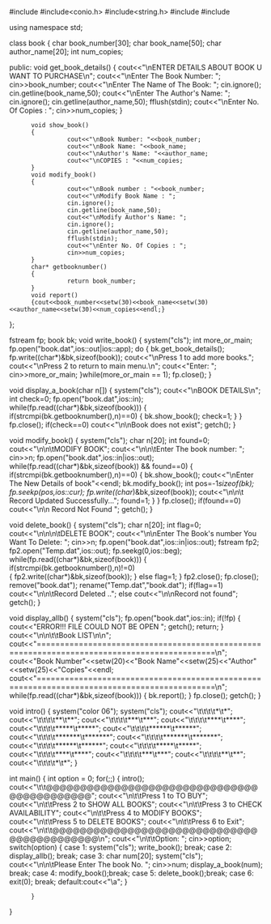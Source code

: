 #include<fstream>
#include<conio.h>
#include<string.h>
#include<iomanip>
#include<iostream>
 
using namespace std;
 
class book
{
          char book_number[30];
          char book_name[50];
          char author_name[20];
          int num_copies;
 
  public:
          void get_book_details()
          {
          			cout<<"\nENTER DETAILS ABOUT BOOK U WANT TO PURCHASE\n";
                    cout<<"\nEnter The Book Number: ";
                    cin>>book_number;
                    cout<<"\nEnter The Name of The Book: ";
                     cin.ignore();
                    cin.getline(book_name,50);
                    cout<<"\nEnter The Author's Name: ";
                    cin.ignore();
                    cin.getline(author_name,50);
                    fflush(stdin);
           			cout<<"\nEnter No. Of Copies : ";
    				cin>>num_copies;
          }
 
          void show_book()
          {
                    cout<<"\nBook Number: "<<book_number;
                    cout<<"\nBook Name: "<<book_name;
                    cout<<"\nAuthor's Name: "<<author_name;
                    cout<<"\nCOPIES : "<<num_copies;
          }
          void modify_book()
          {
                    cout<<"\nBook number : "<<book_number;
                    cout<<"\nModify Book Name : ";
                    cin.ignore();
                    cin.getline(book_name,50);
                    cout<<"\nModify Author's Name: ";
                    cin.ignore();
                    cin.getline(author_name,50);
                    fflush(stdin);
       				cout<<"\nEnter No. Of Copies : ";
    				cin>>num_copies;
          }
          char* getbooknumber()
          {
                    return book_number;
          }
          void report()
          {cout<<book_number<<setw(30)<<book_name<<setw(30)<<author_name<<setw(30)<<num_copies<<endl;}
 
};        
 
       
 
fstream fp;
book bk;
void write_book()
{
          system("cls");
          int more_or_main;
          fp.open("book.dat",ios::out|ios::app);
          do
          {
                    bk.get_book_details();
                    fp.write((char*)&bk,sizeof(book));
                    cout<<"\nPress 1 to add more books.";
                    cout<<"\nPress 2 to return to main menu.\n";
                    cout<<"Enter: ";
                    cin>>more_or_main;
          }while(more_or_main == 1);
          fp.close();
}
 
void display_a_book(char n[])
{
          system("cls");
          cout<<"\nBOOK DETAILS\n";
          int check=0;
          fp.open("book.dat",ios::in);
          while(fp.read((char*)&bk,sizeof(book)))
          {
                    if(strcmpi(bk.getbooknumber(),n)==0)
                    {
                               bk.show_book();
                              check=1;
                    }
          }
          fp.close();
          if(check==0)
                    cout<<"\n\nBook does not exist";
        getch();
}
 
void modify_book()
{
          system("cls");
          char n[20];
          int found=0;
          cout<<"\n\n\tMODIFY BOOK";
          cout<<"\n\n\tEnter The book number: ";
          cin>>n;
          fp.open("book.dat",ios::in|ios::out);
          while(fp.read((char*)&bk,sizeof(book)) && found==0)
          {
                    if(strcmpi(bk.getbooknumber(),n)==0)
                    {
                               bk.show_book();
                               cout<<"\nEnter The New Details of book"<<endl;
                               bk.modify_book();
                               int pos=-1*sizeof(bk);
                              fp.seekp(pos,ios::cur);
                              fp.write((char*)&bk,sizeof(book));
                              cout<<"\n\n\t Record Updated Successfully...";
                              found=1;
                    }
          }
          fp.close();
          if(found==0)
                    cout<<"\n\n Record Not Found ";
          getch();
}
 
void delete_book()
{
          system("cls");
          char n[20];
          int flag=0;
          cout<<"\n\n\n\tDELETE BOOK";
          cout<<"\n\nEnter The Book's number You Want To Delete: ";
          cin>>n;
          fp.open("book.dat",ios::in|ios::out);
          fstream fp2;
          fp2.open("Temp.dat",ios::out);
          fp.seekg(0,ios::beg);
          while(fp.read((char*)&bk,sizeof(book)))
          {
                    if(strcmpi(bk.getbooknumber(),n)!=0)  
                    {
                               fp2.write((char*)&bk,sizeof(book));
                    }
                    else
                              flag=1;
          }
          fp2.close();
          fp.close();
          remove("book.dat");
          rename("Temp.dat","book.dat");
          if(flag==1)
                    cout<<"\n\n\tRecord Deleted ..";
          else
                    cout<<"\n\nRecord not found";
          getch();
}
 
void display_allb()
{
          system("cls");
          fp.open("book.dat",ios::in);
          if(!fp)
          {
                    cout<<"ERROR!!! FILE COULD NOT BE OPEN ";
                    getch();
                    return;
          }
          cout<<"\n\n\t\tBook LIST\n\n";
         cout<<"============================================================================================\n";
          cout<<"Book Number"<<setw(20)<<"Book Name"<<setw(25)<<"Author"<<setw(25)<<"Copies"<<endl;
          cout<<"============================================================================================\n";
          while(fp.read((char*)&bk,sizeof(book)))
          {
                    bk.report();
          }
          fp.close();
          getch();
}
 
void intro()
{
     system("color 06");
     system("cls");
  cout<<"\t\t\t\t*\t*";
  cout<<"\t\t\t\t**\t**";
   cout<<"\t\t\t\t***\t***";
   cout<<"\t\t\t\t****\t****";
   cout<<"\t\t\t\t*****\t*****";
    cout<<"\t\t\t\t******\t******";
   cout<<"\t\t\t\t*******\t*******";
   cout<<"\t\t\t\t*******\t*******";
   cout<<"\t\t\t\t******\t******";
   cout<<"\t\t\t\t*****\t*****";
   cout<<"\t\t\t\t****\t****";
   cout<<"\t\t\t\t***\t***";
   cout<<"\t\t\t\t**\t**";
   cout<<"\t\t\t\t*\t*";
}
 
 
int main()
{
          int option = 0;
          for(;;)
          {
               intro();
            cout<<"\t\t@@@@@@@@@@@@@@@@@@@@@@@@@@@@@@@@@@@@@@@@@@@";
                cout<<"\n\t\tPress 1 to TO BUY";
                cout<<"\n\t\tPress 2 to SHOW ALL BOOKS";
                cout<<"\n\t\tPress 3 to CHECK AVAILABILITY";
                cout<<"\n\t\tPress 4 to MODIFY BOOKS";
                cout<<"\n\t\tPress 5 to DELETE BOOKS";
                cout<<"\n\t\tPress 6 to Exit";
 			cout<<"\n\t\t@@@@@@@@@@@@@@@@@@@@@@@@@@@@@@@@@@@@@@@@@@@\n";
 			cout<<"\n\t\tOption: ";
 			cin>>option;
 			switch(option)
          	{
                    case 1:  system("cls");
                                         write_book();
                                                   break;
                               case 2: display_allb();
                                 break;
                    case 3:
                              char num[20];
                               system("cls");
                              cout<<"\n\n\tPlease Enter The book No. ";
                              cin>>num;
                              display_a_book(num);
                              break;
                    case 4: modify_book();break;
                    case 5: delete_book();break;
                    case 6: exit(0);
                               break;
                    default:cout<<"\a";
          }     
           
          }
}
